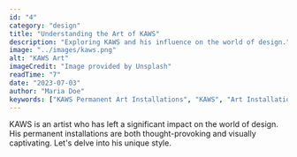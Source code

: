 ```yaml
---
id: "4"
category: "design"
title: "Understanding the Art of KAWS"
description: "Exploring KAWS and his influence on the world of design."
image: "../images/kaws.png"
alt: "KAWS Art"
imageCredit: "Image provided by Unsplash"
readTime: "7"
date: "2023-07-03"
author: "Maria Doe"
keywords: ["KAWS Permanent Art Installations", "KAWS", "Art Installations", "KAWS Figures", "Art"]
---
```


KAWS is an artist who has left a significant impact on the world of design. His permanent installations are both thought-provoking and visually captivating. Let's delve into his unique style.
